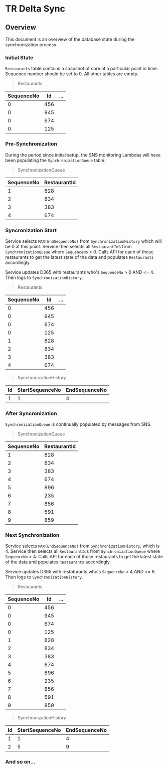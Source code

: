 # TR Delta Sync

## Overview

This document is an overview of the database state during the synchronization process.

### Initial State

`Restaurants` table contains a snapshot of core at a particular point in time. Sequence number should be set to 0.  All other tables are empty.

> Restaurants

|SequenceNo|Id|...|
|---|---|---|
|0|456||
|0|945||
|0|674||
|0|125||

### Pre-Synchronization

During the period since initial setup, the SNS monitoring Lambdas will have been populating the `SynchronizationQueue` table.

> SynchronizationQueue

|SequenceNo|RestaurantId|
|---|---|
|1|828|
|2|834|
|3|383|
|4|674|

### Syncronization Start

Service selects `MAX(EndSequenceNo)` from `SynchronizationHistory` which will be 0 at this point. Service then selects all `RestaurantId`s from `SynchronizationQueue` where `SequenceNo` > 0. Calls API for each of those restaurants to get the latest state of the data and populates `Restaurants` accordingly.

Service updates D365 with restaurants who's `SequenceNo` > 0 AND <= 4. Then logs to `SynchronizationHistory`.

> Restaurants

|SequenceNo|Id|...|
|---|---|---|
|0|456||
|0|945||
|0|674||
|0|125||
|1|828||
|2|834||
|3|383||
|4|674||


> SynchronizationHistory

|Id|StartSequenceNo|EndSequenceNo|
|---|---|---|
|1|1|4|

### After Syncronization

`SynchronizationQueue` is continually populated by messages from SNS.

> SynchronizationQueue

|SequenceNo|RestaurantId|
|---|---|
|1|828|
|2|834|
|3|383|
|4|674|
|5|896|
|6|235|
|7|856|
|8|591|
|9|859|

### Next Synchronization

Service selects `MAX(EndSequenceNo)` from `SynchronizationHistory`, which is 4. Service then selects all `RestaurantId`s from `SynchronizationQueue` where `SequenceNo` > 4. Calls API for each of those restaurants to get the latest state of the data and populates `Restaurants` accordingly.

Service updates D365 with restaturants who's `SequenceNo` > 4 AND <= 9. Then logs to `SynchronizationHistory`.

> Restaurants

|SequenceNo|Id|...|
|---|---|---|
|0|456||
|0|945||
|0|674||
|0|125||
|1|828||
|2|834||
|3|383||
|4|674||
|5|896||
|6|235||
|7|856||
|8|591||
|9|859||

> SynchronizationHistory

|Id|StartSequenceNo|EndSequenceNo|
|---|---|---|
|1|1|4|
|2|5|9|

### And so on...